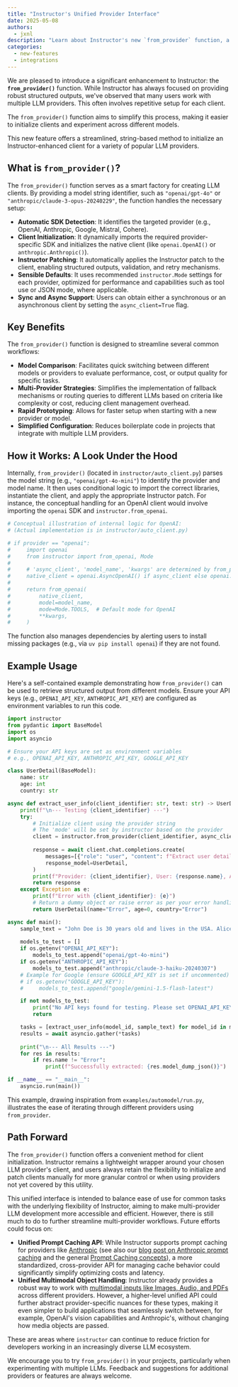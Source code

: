 ```yaml
---
title: "Instructor's Unified Provider Interface"
date: 2025-05-08
authors:
  - jxnl
description: "Learn about Instructor's new `from_provider` function, a unified interface that simplifies working with multiple LLM providers like OpenAI, Anthropic, Google, and more. Easily switch models, compare outputs, and streamline your multi-provider workflows."
categories:
  - new-features
  - integrations
---
```


We are pleased to introduce a significant enhancement to Instructor: the **`from_provider()`** function. While Instructor has always focused on providing robust structured outputs, we've observed that many users work with multiple LLM providers. This often involves repetitive setup for each client. 

The `from_provider()` function aims to simplify this process, making it easier to initialize clients and experiment across different models.

This new feature offers a streamlined, string-based method to initialize an Instructor-enhanced client for a variety of popular LLM providers.

## What is `from_provider()`?

The `from_provider()` function serves as a smart factory for creating LLM clients. By providing a model string identifier, such as `"openai/gpt-4o"` or `"anthropic/claude-3-opus-20240229"`, the function handles the necessary setup:

*   **Automatic SDK Detection**: It identifies the targeted provider (e.g., OpenAI, Anthropic, Google, Mistral, Cohere).
*   **Client Initialization**: It dynamically imports the required provider-specific SDK and initializes the native client (like `openai.OpenAI()` or `anthropic.Anthropic()`).
*   **Instructor Patching**: It automatically applies the Instructor patch to the client, enabling structured outputs, validation, and retry mechanisms.
*   **Sensible Defaults**: It uses recommended `instructor.Mode` settings for each provider, optimized for performance and capabilities such as tool use or JSON mode, where applicable.
*   **Sync and Async Support**: Users can obtain either a synchronous or an asynchronous client by setting the `async_client=True` flag.

## Key Benefits

The `from_provider()` function is designed to streamline several common workflows:

*   **Model Comparison**: Facilitates quick switching between different models or providers to evaluate performance, cost, or output quality for specific tasks.
*   **Multi-Provider Strategies**: Simplifies the implementation of fallback mechanisms or routing queries to different LLMs based on criteria like complexity or cost, reducing client management overhead.
*   **Rapid Prototyping**: Allows for faster setup when starting with a new provider or model.
*   **Simplified Configuration**: Reduces boilerplate code in projects that integrate with multiple LLM providers.

## How it Works: A Look Under the Hood

Internally, `from_provider()` (located in `instructor/auto_client.py`) parses the model string (e.g., `"openai/gpt-4o-mini"`) to identify the provider and model name. It then uses conditional logic to import the correct libraries, instantiate the client, and apply the appropriate Instructor patch. For instance, the conceptual handling for an OpenAI client would involve importing the `openai` SDK and `instructor.from_openai`.

```python
# Conceptual illustration of internal logic for OpenAI:
# (Actual implementation is in instructor/auto_client.py)

# if provider == "openai":
#     import openai
#     from instructor import from_openai, Mode
#
#     # 'async_client', 'model_name', 'kwargs' are determined by from_provider
#     native_client = openai.AsyncOpenAI() if async_client else openai.OpenAI()
#     
#     return from_openai(
#         native_client,
#         model=model_name,
#         mode=Mode.TOOLS,  # Default mode for OpenAI
#         **kwargs,
#     )
```

The function also manages dependencies by alerting users to install missing packages (e.g., via `uv pip install openai`) if they are not found.

## Example Usage

Here's a self-contained example demonstrating how `from_provider()` can be used to retrieve structured output from different models. Ensure your API keys (e.g., `OPENAI_API_KEY`, `ANTHROPIC_API_KEY`) are configured as environment variables to run this code.

```python
import instructor
from pydantic import BaseModel
import os
import asyncio

# Ensure your API keys are set as environment variables
# e.g., OPENAI_API_KEY, ANTHROPIC_API_KEY, GOOGLE_API_KEY

class UserDetail(BaseModel):
    name: str
    age: int
    country: str

async def extract_user_info(client_identifier: str, text: str) -> UserDetail:
    print(f"\n--- Testing {client_identifier} ---")
    try:
        # Initialize client using the provider string
        # The 'mode' will be set by instructor based on the provider
        client = instructor.from_provider(client_identifier, async_client=True)
        
        response = await client.chat.completions.create(
            messages=[{"role": "user", "content": f"Extract user details: {text}"}],
            response_model=UserDetail,
        )
        print(f"Provider: {client_identifier}, User: {response.name}, Age: {response.age}, Country: {response.country}")
        return response
    except Exception as e:
        print(f"Error with {client_identifier}: {e}")
        # Return a dummy object or raise error as per your error handling strategy
        return UserDetail(name="Error", age=0, country="Error")

async def main():
    sample_text = "John Doe is 30 years old and lives in the USA. Alice Smith is 25 and resides in Canada."
    
    models_to_test = []
    if os.getenv("OPENAI_API_KEY"):
        models_to_test.append("openai/gpt-4o-mini")
    if os.getenv("ANTHROPIC_API_KEY"):
        models_to_test.append("anthropic/claude-3-haiku-20240307")
    # Example for Google (ensure GOOGLE_API_KEY is set if uncommented)
    # if os.getenv("GOOGLE_API_KEY"):
    #     models_to_test.append("google/gemini-1.5-flash-latest")

    if not models_to_test:
        print("No API keys found for testing. Please set OPENAI_API_KEY, ANTHROPIC_API_KEY, etc.")
        return

    tasks = [extract_user_info(model_id, sample_text) for model_id in models_to_test]
    results = await asyncio.gather(*tasks)
    
    print("\n--- All Results ---")
    for res in results:
        if res.name != "Error":
            print(f"Successfully extracted: {res.model_dump_json()}")

if __name__ == "__main__":
    asyncio.run(main())
```

This example, drawing inspiration from `examples/automodel/run.py`, illustrates the ease of iterating through different providers using `from_provider`.

## Path Forward

The `from_provider()` function offers a convenient method for client initialization. Instructor remains a lightweight wrapper around your chosen LLM provider's client, and users always retain the flexibility to initialize and patch clients manually for more granular control or when using providers not yet covered by this utility.

This unified interface is intended to balance ease of use for common tasks with the underlying flexibility of Instructor, aiming to make multi-provider LLM development more accessible and efficient. However, there is still much to do to further streamline multi-provider workflows. Future efforts could focus on:

*   **Unified Prompt Caching API**: While Instructor supports prompt caching for providers like [Anthropic](../integrations/anthropic.md#caching) (see also our [blog post on Anthropic prompt caching](../blog/posts/anthropic-prompt-caching.md) and the general [Prompt Caching concepts](../concepts/prompt_caching.md)), a more standardized, cross-provider API for managing cache behavior could significantly simplify optimizing costs and latency.
*   **Unified Multimodal Object Handling**: Instructor already provides a robust way to work with [multimodal inputs like Images, Audio, and PDFs](../concepts/multimodal.md) across different providers. However, a higher-level unified API could further abstract provider-specific nuances for these types, making it even simpler to build applications that seamlessly switch between, for example, OpenAI's vision capabilities and Anthropic's, without changing how media objects are passed.

These are areas where `instructor` can continue to reduce friction for developers working in an increasingly diverse LLM ecosystem.

We encourage you to try `from_provider()` in your projects, particularly when experimenting with multiple LLMs. Feedback and suggestions for additional providers or features are always welcome. 